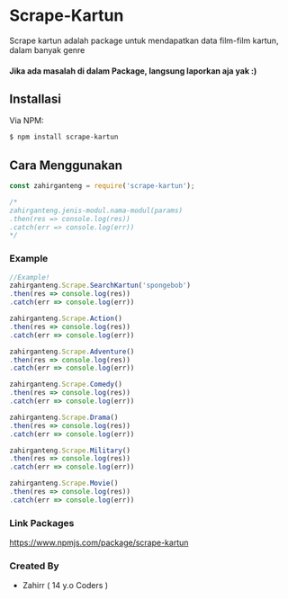 # Scrape-Kartun
Scrape kartun adalah package untuk mendapatkan data film-film kartun, dalam banyak genre

#### Jika ada masalah di dalam Package, langsung laporkan aja yak :)

## Installasi

Via NPM:
```bash
$ npm install scrape-kartun
```

## Cara Menggunakan

```js
const zahirganteng = require('scrape-kartun');

/*
zahirganteng.jenis-modul.nama-modul(params)
.then(res => console.log(res))
.catch(err => console.log(err))
*/
```

### Example

```js
//Example!
zahirganteng.Scrape.SearchKartun('spongebob')
.then(res => console.log(res))
.catch(err => console.log(err))

zahirganteng.Scrape.Action()
.then(res => console.log(res))
.catch(err => console.log(err))

zahirganteng.Scrape.Adventure()
.then(res => console.log(res))
.catch(err => console.log(err))

zahirganteng.Scrape.Comedy()
.then(res => console.log(res))
.catch(err => console.log(err))

zahirganteng.Scrape.Drama()
.then(res => console.log(res))
.catch(err => console.log(err))

zahirganteng.Scrape.Military()
.then(res => console.log(res))
.catch(err => console.log(err))

zahirganteng.Scrape.Movie()
.then(res => console.log(res))
.catch(err => console.log(err))
```


### Link Packages

https://www.npmjs.com/package/scrape-kartun

### Created By
- Zahirr ( 14 y.o Coders )
